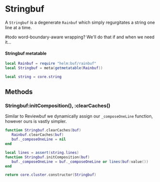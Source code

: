 # Stringbuf

A `Stringbuf` is a degenerate `Rainbuf` which simply regurgitates a string
one line at a time\.

\#todo
word\-boundary\-aware wrapping? We'll do that if and when we need it\.\.\.


#### Stringbuf metatable

```lua
local Rainbuf = require "helm:buf/rainbuf"
local Stringbuf = meta(getmetatable(Rainbuf))

local string = core.string
```


## Methods


### Stringbuf:initComposition\(\), :clearCaches\(\)

Similar to Reviewbuf we dynamically assign our `_composeOneLine` function,
however ours is vastly simpler\.

```lua
function Stringbuf.clearCaches(buf)
   Rainbuf.clearCaches(buf)
   buf._composeOneLine = nil
end

local lines = assert(string.lines)
function Stringbuf.initComposition(buf)
   buf._composeOneLine = buf._composeOneLine or lines(buf:value())
end
```


```lua
return core.cluster.constructor(Stringbuf)
```
